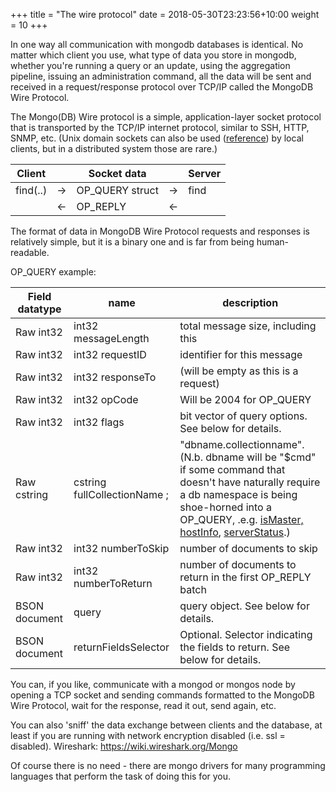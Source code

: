 +++
title = "The wire protocol"
date =  2018-05-30T23:23:56+10:00
weight = 10
+++

In one way all communication with mongodb databases is identical. No matter which client you use, what type of data you store in mongodb, whether you're running a query or an update, using the aggregation pipeline, issuing an administration command, all the data will be sent and received in a request/response protocol over TCP/IP called the MongoDB Wire Protocol.

The Mongo(DB) Wire protocol is a simple, application-layer socket protocol that is transported by the TCP/IP internet protocol, similar to SSH, HTTP, SNMP, etc. (Unix domain sockets can also be used (<a href="https://docs.mongodb.com/manual/reference/configuration-options/#net-unixdomainsocket-options">reference</a>) by local clients, but in a distributed system those are rare.)


Client |     | Socket data |     |Server
------ | --- | ----------- | --- | ------
find(..) | → | OP_QUERY struct | → | find
         | ← | OP_REPLY | ← | 

The format of data in MongoDB Wire Protocol requests and responses is relatively simple, but it is a binary one and is far from being human-readable.

OP_QUERY example:

Field datatype | name | description
-------------- | ---- | --------
Raw int32 | int32 messageLength | total message size, including this
Raw int32 | int32 requestID | identifier for this message
Raw int32 | int32 responseTo | (will be empty as this is a request)
Raw int32 | int32 opCode | Will be 2004 for OP_QUERY
Raw int32 | int32 flags | bit vector of query options. See below for details.
Raw cstring | cstring fullCollectionName ; | "dbname.collectionname".<br>(N.b. dbname will be "$cmd" if some command that doesn't have naturally require a db namespace is being shoe-horned into a OP_QUERY, .e.g. <a href="https://docs.mongodb.com/manual/reference/command/isMaster/">isMaster,</a> <a href="https://docs.mongodb.com/manual/reference/command/hostInfo/">hostInfo</a>, <a href="https://docs.mongodb.com/manual/reference/command/serverStatus/">serverStatus</a>.)
Raw int32 | int32 numberToSkip | number of documents to skip
Raw int32 | int32 numberToReturn | number of documents to return in the first OP_REPLY batch
BSON document | query | query object. See below for details.
BSON document | returnFieldsSelector | Optional. Selector indicating the fields to return. See below for details.

You can, if you like, communicate with a mongod or mongos node by opening a TCP socket and sending commands formatted to the MongoDB Wire Protocol, wait for the response, read it out, send again, etc.

You can also 'sniff' the data exchange between clients and the database, at least if you are running with network encryption disabled (i.e. ssl = disabled). Wireshark: https://wiki.wireshark.org/Mongo

Of course there is no need - there are mongo drivers for many programming languages that perform the task of doing this for you.
